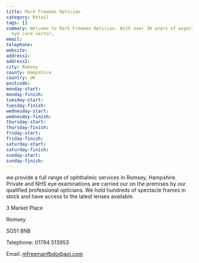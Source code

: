 ```yaml
---
title: Mark Freeman Optician
category: Retail
tags: []
summary: Welcome to Mark Freeman Optician. With over 30 years of experience in the
  eye care sector,
email: 
telephone: 
website: 
address1: 
address2: 
city: Romsey
county: Hampshire
country: UK
postcode: 
monday-start: 
monday-finish: 
tuesday-start: 
tuesday-finish: 
wednesday-start: 
wednesday-finish: 
thursday-start: 
thursday-finish: 
friday-start: 
friday-finish: 
saturday-start: 
saturday-finish: 
sunday-start: 
sunday-finish: 
---
```

we provide a full range of ophthalmic services in Romsey, Hampshire. Private and NHS eye examinations are carried our on the premises by our qualified professional opticians. We hold hundreds of spectacle frames in stock and have access to the latest lenses available.

3 Market Place

Romsey

SO51 8NB

Telephone: 01794 513953

Email: mfreemanfbdo@aol.com

